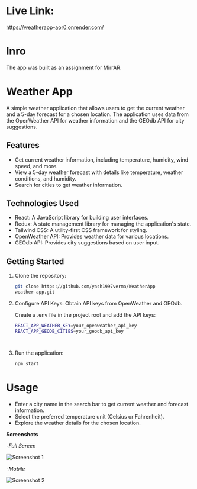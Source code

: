 # Live Link:
https://weatherapp-aor0.onrender.com/

# Inro
The app was built as an assignment for MirrAR.

# Weather App
A simple weather application that allows users to get the current weather and a 5-day forecast for a chosen location. The application uses data from the OpenWeather API for weather information and the GEOdb API for city suggestions.

## Features
- Get current weather information, including temperature, humidity, wind speed, and more.
- View a 5-day weather forecast with details like temperature, weather conditions, and humidity.
- Search for cities to get weather information.

## Technologies Used
- React: A JavaScript library for building user interfaces.
- Redux: A state management library for managing the application's state.
- Tailwind CSS: A utility-first CSS framework for styling.
- OpenWeather API: Provides weather data for various locations.
- GEOdb API: Provides city suggestions based on user input.

## Getting Started

1. Clone the repository:

   ```bash
   git clone https://github.com/yash1997verma/WeatherApp
   weather-app.git
2. Configure API Keys:
    Obtain API keys from OpenWeather and GEOdb.

    Create a .env file in the project root and add the API keys:
    ```bash
    REACT_APP_WEATHER_KEY=your_openweather_api_key
    REACT_APP_GEODB_CITIES=your_geodb_api_key




3. Run the application: 
    ```bash
    npm start

# Usage
-   Enter a city name in the search bar to get   current weather and forecast information.
-   Select the preferred temperature unit (Celsius or Fahrenheit).
-   Explore the weather details for the chosen location.


**Screenshots**

   

   -*Full Screen* 
   
   ![Screenshot 1](./public/screenshots/desktop.JPG)
     

   -*Mobile*

   ![Screenshot 2](./public/screenshots/mobile.JPG)
